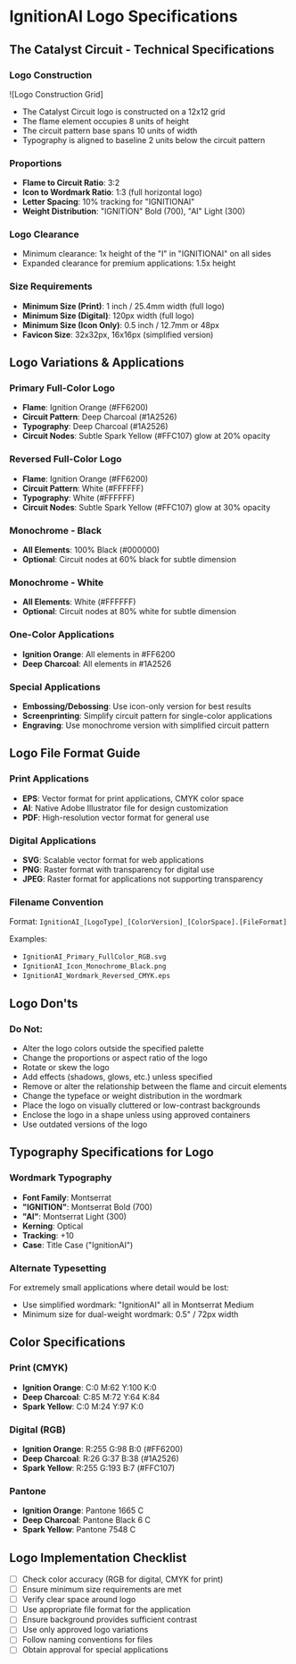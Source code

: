 # IgnitionAI Logo Specifications

## The Catalyst Circuit - Technical Specifications

### Logo Construction
![Logo Construction Grid]
- The Catalyst Circuit logo is constructed on a 12x12 grid
- The flame element occupies 8 units of height
- The circuit pattern base spans 10 units of width
- Typography is aligned to baseline 2 units below the circuit pattern

### Proportions
- **Flame to Circuit Ratio**: 3:2
- **Icon to Wordmark Ratio**: 1:3 (full horizontal logo)
- **Letter Spacing**: 10% tracking for "IGNITIONAI"
- **Weight Distribution**: "IGNITION" Bold (700), "AI" Light (300)

### Logo Clearance
- Minimum clearance: 1x height of the "I" in "IGNITIONAI" on all sides
- Expanded clearance for premium applications: 1.5x height

### Size Requirements
- **Minimum Size (Print)**: 1 inch / 25.4mm width (full logo)
- **Minimum Size (Digital)**: 120px width (full logo)
- **Minimum Size (Icon Only)**: 0.5 inch / 12.7mm or 48px
- **Favicon Size**: 32x32px, 16x16px (simplified version)

## Logo Variations & Applications

### Primary Full-Color Logo
- **Flame**: Ignition Orange (#FF6200)
- **Circuit Pattern**: Deep Charcoal (#1A2526)
- **Typography**: Deep Charcoal (#1A2526)
- **Circuit Nodes**: Subtle Spark Yellow (#FFC107) glow at 20% opacity

### Reversed Full-Color Logo
- **Flame**: Ignition Orange (#FF6200)
- **Circuit Pattern**: White (#FFFFFF)
- **Typography**: White (#FFFFFF)
- **Circuit Nodes**: Subtle Spark Yellow (#FFC107) glow at 30% opacity

### Monochrome - Black
- **All Elements**: 100% Black (#000000)
- **Optional**: Circuit nodes at 60% black for subtle dimension

### Monochrome - White
- **All Elements**: White (#FFFFFF)
- **Optional**: Circuit nodes at 80% white for subtle dimension

### One-Color Applications
- **Ignition Orange**: All elements in #FF6200
- **Deep Charcoal**: All elements in #1A2526

### Special Applications
- **Embossing/Debossing**: Use icon-only version for best results
- **Screenprinting**: Simplify circuit pattern for single-color applications
- **Engraving**: Use monochrome version with simplified circuit pattern

## Logo File Format Guide

### Print Applications
- **EPS**: Vector format for print applications, CMYK color space
- **AI**: Native Adobe Illustrator file for design customization
- **PDF**: High-resolution vector format for general use

### Digital Applications
- **SVG**: Scalable vector format for web applications
- **PNG**: Raster format with transparency for digital use
- **JPEG**: Raster format for applications not supporting transparency

### Filename Convention
Format: `IgnitionAI_[LogoType]_[ColorVersion]_[ColorSpace].[FileFormat]`

Examples:
- `IgnitionAI_Primary_FullColor_RGB.svg`
- `IgnitionAI_Icon_Monochrome_Black.png`
- `IgnitionAI_Wordmark_Reversed_CMYK.eps`

## Logo Don'ts

### Do Not:
- Alter the logo colors outside the specified palette
- Change the proportions or aspect ratio of the logo
- Rotate or skew the logo
- Add effects (shadows, glows, etc.) unless specified
- Remove or alter the relationship between the flame and circuit elements
- Change the typeface or weight distribution in the wordmark
- Place the logo on visually cluttered or low-contrast backgrounds
- Enclose the logo in a shape unless using approved containers
- Use outdated versions of the logo

## Typography Specifications for Logo

### Wordmark Typography
- **Font Family**: Montserrat
- **"IGNITION"**: Montserrat Bold (700)
- **"AI"**: Montserrat Light (300)
- **Kerning**: Optical
- **Tracking**: +10
- **Case**: Title Case ("IgnitionAI")

### Alternate Typesetting
For extremely small applications where detail would be lost:
- Use simplified wordmark: "IgnitionAI" all in Montserrat Medium
- Minimum size for dual-weight wordmark: 0.5" / 72px width

## Color Specifications

### Print (CMYK)
- **Ignition Orange**: C:0 M:62 Y:100 K:0
- **Deep Charcoal**: C:85 M:72 Y:64 K:84
- **Spark Yellow**: C:0 M:24 Y:97 K:0

### Digital (RGB)
- **Ignition Orange**: R:255 G:98 B:0 (#FF6200)
- **Deep Charcoal**: R:26 G:37 B:38 (#1A2526)
- **Spark Yellow**: R:255 G:193 B:7 (#FFC107)

### Pantone
- **Ignition Orange**: Pantone 1665 C
- **Deep Charcoal**: Pantone Black 6 C
- **Spark Yellow**: Pantone 7548 C

## Logo Implementation Checklist

- [ ] Check color accuracy (RGB for digital, CMYK for print)
- [ ] Ensure minimum size requirements are met
- [ ] Verify clear space around logo
- [ ] Use appropriate file format for the application
- [ ] Ensure background provides sufficient contrast
- [ ] Use only approved logo variations
- [ ] Follow naming conventions for files
- [ ] Obtain approval for special applications
